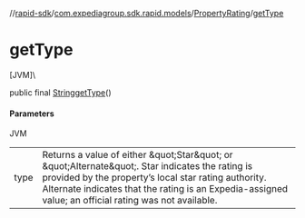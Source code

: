 //[rapid-sdk](../../../index.md)/[com.expediagroup.sdk.rapid.models](../index.md)/[PropertyRating](index.md)/[getType](get-type.md)

# getType

[JVM]\

public final [String](https://docs.oracle.com/javase/8/docs/api/java/lang/String.html)[getType](get-type.md)()

#### Parameters

JVM

| | |
|---|---|
| type | Returns a value of either \&quot;Star\&quot; or \&quot;Alternate\&quot;. Star indicates the rating is provided by the property’s local star rating authority. Alternate indicates that the rating is an Expedia-assigned value; an official rating was not available. |
